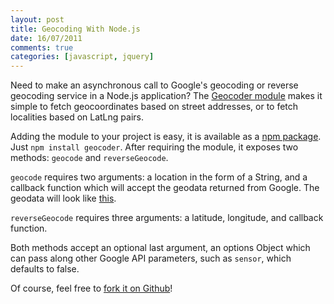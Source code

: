 ```yaml
---
layout: post
title: Geocoding With Node.js
date: 16/07/2011
comments: true
categories: [javascript, jquery]
---
```

Need to make an asynchronous call to Google's geocoding or reverse geocoding service in a Node.js application?  The [Geocoder module](https://github.com/wyattdanger/geocoder) makes it simple to fetch geocoordinates based on street addresses, or to fetch localities based on LatLng pairs. 

<!-- more -->

Adding the module to your project is easy, it is available as a [npm package](http://search.npmjs.org/#/geocoder). Just `npm install geocoder`. After requiring the module, it exposes two methods: `geocode` and `reverseGeocode`. 

`geocode` requires two arguments: a location in the form of a String, and a callback function which will accept the geodata returned from Google. The geodata will look like [this](http://code.google.com/apis/maps/documentation/geocoding/#JSON).

`reverseGeocode` requires three arguments: a latitude, longitude, and callback function.

Both methods accept an optional last argument, an options Object which can pass along other Google API parameters, such as `sensor`, which defaults to false.

<script src="https://gist.github.com/1086532.js" > </script>

Of course, feel free to [fork it on Github](https://github.com/wyattdanger/geocoder)!
